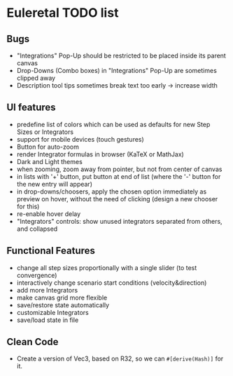 # Euleretal TODO list

## Bugs
- "Integrations" Pop-Up should be restricted to be placed inside its parent
  canvas
- Drop-Downs (Combo boxes) in "Integrations" Pop-Up are sometimes clipped away
- Description tool tips sometimes break text too early → increase width

## UI features
- predefine list of colors which can be used as defaults for new Step Sizes or
  Integrators
- support for mobile devices (touch gestures)
- Button for auto-zoom
- render Integrator formulas in browser (KaTeX or MathJax)
- Dark and Light themes
- when zooming, zoom away from pointer, but not from center of canvas
- in lists with '+' button, put button at end of list (where the '-' button for
  the new entry will appear)
- in drop-downs/choosers, apply the chosen option immediately as preview on
  hover, without the need of clicking (design a new chooser for this)
- re-enable hover delay
- "Integrators" controls: show unused integrators separated from others, and
  collapsed

## Functional Features
- change all step sizes proportionally with a single slider (to test convergence)
- interactively change scenario start conditions (velocity&direction)
- add more Integrators
- make canvas grid more flexible
- save/restore state automatically
- customizable Integrators
- save/load state in file

## Clean Code
- Create a version of Vec3, based on R32, so we can `#[derive(Hash)]` for it.